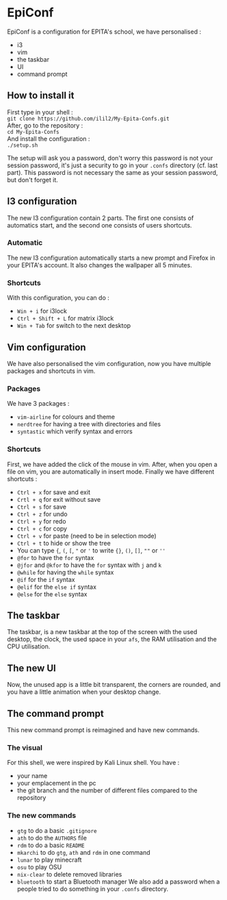 # EpiConf

EpiConf is a configuration for EPITA's school, we have personalised :
 - i3
 - vim
 - the taskbar
 - UI
 - command prompt
 
## How to install it

First type in your shell :  
`git clone https://github.com/ilil2/My-Epita-Confs.git`  
After, go to the repository :  
`cd My-Epita-Confs`  
And install the configuration :  
`./setup.sh`

The setup will ask you a password, don't worry this password is not your session password, it's just a security to go in your `.confs` directory (cf. last part). This password is not necessary the same as your session password, but don't forget it.

## I3 configuration 

The new I3 configuration contain 2 parts. The first one consists of automatics start, and the second one consists of users shortcuts.

### Automatic
The new I3 configuration automatically starts a new prompt and Firefox in your EPITA's account. It also changes the wallpaper all 5 minutes.

### Shortcuts
With this configuration, you can do :
- `Win + i` for i3lock
- `Ctrl + Shift + L` for matrix i3lock
- `Win + Tab` for switch to the next desktop

## Vim configuration
We have also personalised the vim configuration, now you have multiple packages and shortcuts in vim.

### Packages
We have 3 packages :
- `vim-airline` for colours and theme
- `nerdtree` for having a tree with directories and files
- `syntastic` which verify syntax and errors

### Shortcuts
First, we have added the click of the mouse in vim. After, when you open a file on vim, you are automatically in insert mode. Finally we have different shortcuts :
- `Ctrl + x` for save and exit
- `Crtl + q` for exit without save
- `Ctrl + s` for save
- `Ctrl + z` for undo
- `Ctrl + y` for redo
- `Ctrl + c` for copy
- `Ctrl + v` for paste (need to be in selection mode)
- `Ctrl + t` to hide or show the tree
- You can type `{`, `(`, `[`, `"` or `'` to write `{}`, `()`, `[]`, `""` or `''`
- `@for` to have the `for` syntax
- `@jfor` and `@kfor` to have the `for` syntax with `j` and `k`
- `@while` for having the `while` syntax
- `@if` for the `if` syntax
- `@elif` for the `else if` syntax
- `@else` for the `else` syntax

## The taskbar

The taskbar, is a new taskbar at the top of the screen with the used desktop, the clock, the used space in your `afs`, the RAM utilisation and the CPU utilisation.

## The new UI

Now, the unused app is a little bit transparent, the corners are rounded, and you have a little animation when your desktop change.

## The command prompt
This new command prompt is reimagined and have new commands.

### The visual
For this shell, we were inspired by Kali Linux shell. You have :
- your name
- your emplacement in the pc
- the git branch and the number of different files compared to the repository

### The new commands
- `gtg` to do a basic `.gitignore`
- `ath` to do the `AUTHORS` file
- `rdm` to do a basic `README`
- `mkarchi` to do `gtg`, `ath` and `rdm` in one command
- `lunar` to play minecraft
- `osu` to play OSU
- `nix-clear` to delete removed libraries
- `bluetooth` to start a Bluetooth manager
We also add a password when a people tried to do something in your `.confs` directory.